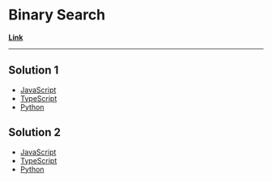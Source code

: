 # Binary Search

[**Link**](https://www.algoexpert.io/questions/Binary%20Search)

---

## Solution 1

- [JavaScript](./solution_1/binary-search.js)
- [TypeScript](./solution_1/binary-search.ts)
- [Python](./solution_1/binary-search.py)

## Solution 2

- [JavaScript]()
- [TypeScript]()
- [Python]()
